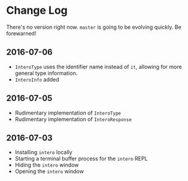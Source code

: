 # Change Log

There's no version right now. `master` is going to be evolving quickly. Be
forewarned!

## 2016-07-06

- `InteroType` uses the identifier name instead of `it`, allowing for more
general type information.
- `InteroInfo` added

## 2016-07-05

- Rudimentary implementation of `InteroType`
- Rudimentary implementation of `InteroResponse`

## 2016-07-03

- Installing `intero` locally
- Starting a terminal buffer process for the `intero` REPL
- Hiding the `intero` window
- Opening the `intero` window
